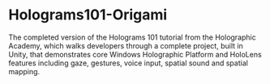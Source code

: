 # Holograms101-Origami
The completed version of the Holograms 101 tutorial from the Holographic Academy, which walks developers through a complete project, built in Unity, that demonstrates core Windows Holographic Platform and HoloLens features including gaze, gestures, voice input, spatial sound and spatial mapping.

